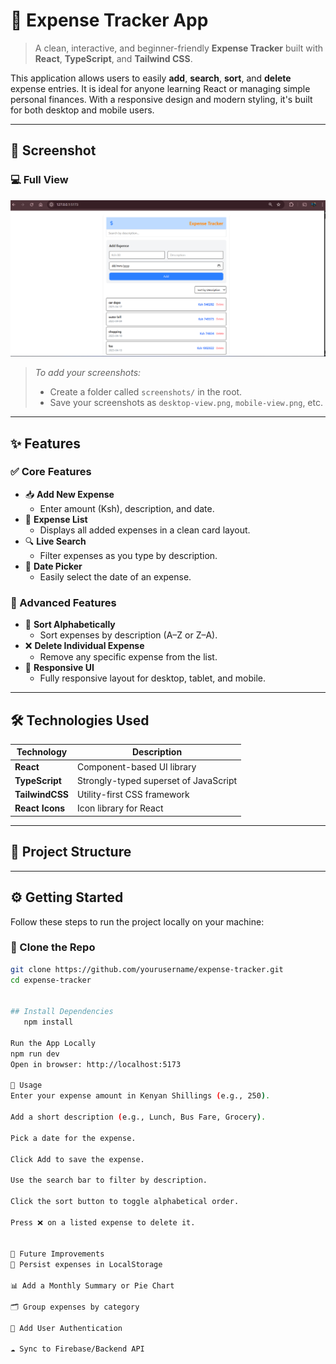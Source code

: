 # 💸 Expense Tracker App

> A clean, interactive, and beginner-friendly **Expense Tracker** built with **React**, **TypeScript**, and **Tailwind CSS**.

This application allows users to easily **add**, **search**, **sort**, and **delete** expense entries. It is ideal for anyone learning React or managing simple personal finances. With a responsive design and modern styling, it's built for both desktop and mobile users.

---

## 📸 Screenshot
### 💻 Full View
![alt text](src/assets/expenseUI.png)


> _To add your screenshots:_
> - Create a folder called `screenshots/` in the root.
> - Save your screenshots as `desktop-view.png`, `mobile-view.png`, etc.

---

## ✨ Features

### ✅ Core Features

- 📥 **Add New Expense**
  - Enter amount (Ksh), description, and date.
- 📝 **Expense List**
  - Displays all added expenses in a clean card layout.
- 🔍 **Live Search**
  - Filter expenses as you type by description.
- 📅 **Date Picker**
  - Easily select the date of an expense.

### 🌟 Advanced Features

- 🔡 **Sort Alphabetically**
  - Sort expenses by description (A–Z or Z–A).
- ❌ **Delete Individual Expense**
  - Remove any specific expense from the list.
- 🧾 **Responsive UI**
  - Fully responsive layout for desktop, tablet, and mobile.

---

## 🛠️ Technologies Used

| Technology     | Description                              |
|----------------|------------------------------------------|
| **React**      | Component-based UI library               |
| **TypeScript** | Strongly-typed superset of JavaScript   |
| **TailwindCSS**| Utility-first CSS framework              |
| **React Icons**| Icon library for React                   |

---

## 📂 Project Structure


---

## ⚙️ Getting Started

Follow these steps to run the project locally on your machine:

### 🔁 Clone the Repo

```bash
git clone https://github.com/yourusername/expense-tracker.git
cd expense-tracker


## Install Dependencies
   npm install

Run the App Locally
npm run dev
Open in browser: http://localhost:5173

🧪 Usage
Enter your expense amount in Kenyan Shillings (e.g., 250).

Add a short description (e.g., Lunch, Bus Fare, Grocery).

Pick a date for the expense.

Click Add to save the expense.

Use the search bar to filter by description.

Click the sort button to toggle alphabetical order.

Press ❌ on a listed expense to delete it.


🔮 Future Improvements
💾 Persist expenses in LocalStorage

📊 Add a Monthly Summary or Pie Chart

🗂 Group expenses by category

🔐 Add User Authentication

☁️ Sync to Firebase/Backend API